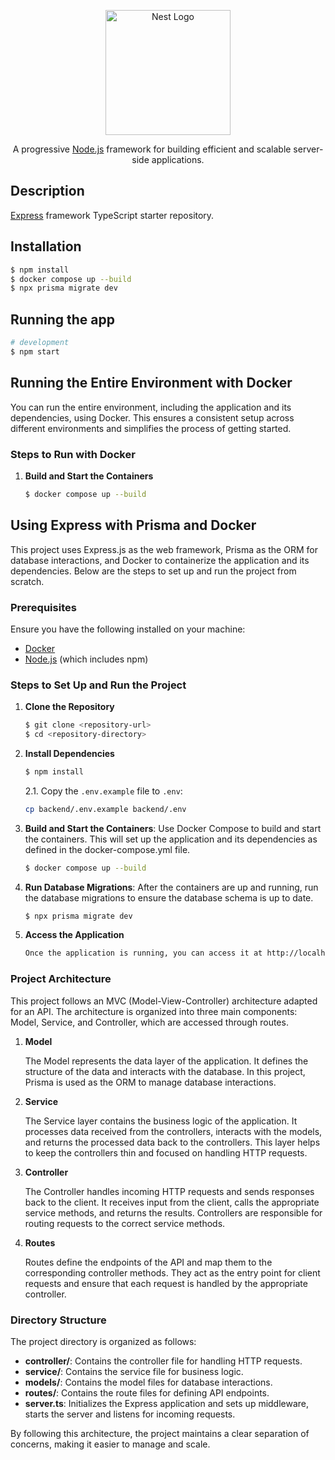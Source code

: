 <p align="center">
  <a href="https://expressjs.com/pt-br/" target="blank"><img src="https://images.credly.com/images/1c2c86e1-16ce-4e4d-a425-d1ac96bb026d/express.png" width="200" alt="Nest Logo" /></a>
</p>

[circleci-image]: https://img.shields.io/circleci/build/github/nestjs/nest/master?token=abc123def456
[circleci-url]: https://circleci.com/gh/nestjs/nest

  <p align="center">A progressive <a href="http://nodejs.org" target="_blank">Node.js</a> framework for building efficient and scalable server-side applications.</p>


## Description

[Express](https://github.com/expressjs/expressjs.com) framework TypeScript starter repository.

## Installation

```bash
$ npm install
$ docker compose up --build
$ npx prisma migrate dev
```

## Running the app

```bash
# development
$ npm start
```

## Running the Entire Environment with Docker

You can run the entire environment, including the application and its dependencies, using Docker. This ensures a consistent setup across different environments and simplifies the process of getting started.

### Steps to Run with Docker

1. **Build and Start the Containers**

   ```bash
   $ docker compose up --build
   ```

## Using Express with Prisma and Docker

This project uses Express.js as the web framework, Prisma as the ORM for database interactions, and Docker to containerize the application and its dependencies. Below are the steps to set up and run the project from scratch.

### Prerequisites

Ensure you have the following installed on your machine:
- [Docker](https://www.docker.com/get-started)
- [Node.js](https://nodejs.org/) (which includes npm)

### Steps to Set Up and Run the Project

1. **Clone the Repository**

   ```bash
   $ git clone <repository-url>
   $ cd <repository-directory>
   ```

2. **Install Dependencies**

   ```bash
   $ npm install
   ```


   2.1. Copy the `.env.example` file to `.env`:

      ```bash
      cp backend/.env.example backend/.env
      ```

3. **Build and Start the Containers**:
  Use Docker Compose to build and start the containers. This will set up the application and its dependencies as defined in the docker-compose.yml file.
   ```bash
   $ docker compose up --build
   ```

4. **Run Database Migrations**: After the containers are up and running, run the database migrations to ensure the database schema is up to date.

   ```bash
   $ npx prisma migrate dev
   ```

2. **Access the Application**

   ```bash
   Once the application is running, you can access it at http://localhost:5001 (or the port specified in your Docker configuration).
   ```


### Project Architecture

This project follows an MVC (Model-View-Controller) architecture adapted for an API. The architecture is organized into three main components: Model, Service, and Controller, which are accessed through routes.

1. **Model**

   The Model represents the data layer of the application. It defines the structure of the data and interacts with the database. In this project, Prisma is used as the ORM to manage database interactions.

2. **Service**

   The Service layer contains the business logic of the application. It processes data received from the controllers, interacts with the models, and returns the processed data back to the controllers. This layer helps to keep the controllers thin and focused on handling HTTP requests.

3. **Controller**

   The Controller handles incoming HTTP requests and sends responses back to the client. It receives input from the client, calls the appropriate service methods, and returns the results. Controllers are responsible for routing requests to the correct service methods.

4. **Routes**

   Routes define the endpoints of the API and map them to the corresponding controller methods. They act as the entry point for client requests and ensure that each request is handled by the appropriate controller.

### Directory Structure

The project directory is organized as follows:
- **controller/**: Contains the controller file for handling HTTP requests.
- **service/**: Contains the service file for business logic.
- **models/**: Contains the model files for database interactions.
- **routes/**: Contains the route files for defining API endpoints.
- **server.ts**: Initializes the Express application and sets up middleware, starts the server and listens for incoming requests.

By following this architecture, the project maintains a clear separation of concerns, making it easier to manage and scale.